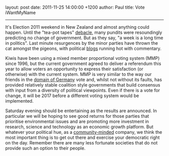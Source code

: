 layout: post
date: 2011-11-25 14:00:00 +1200
author: Paul
title: Vote iWantMyName



----

It's Election 2011 weekend in New Zealand and almost anything could happen. Until the "tea-pot tapes" [debacle](http://www.3news.co.nz/Teapot-tapes-raise-questions/tabid/370/articleID/232724/Default.aspx), many pundits were resoundingly predicting no change of government. But as they say, "a week is a long time in politics". Last minute resurgences by the minor parties have thrown the cat amongst the pigeons, with political [blogs](https://iwantmyname.co.nz/services/blog-hosting/) running hot with commentary.

Kiwis have been using a mixed member proportional voting system (MMP) since 1996, but the current government agreed to deliver a referendum this year to allow voters an opportunity to express their satisfaction (or otherwise) with the current system. MMP is very similar to the way our friends in the [domain of Germany](http://meinname.com/) vote and, whilst not without its faults, has provided relatively stable coalition style governments that build consensus with input from a diversity of political viewpoints. Even if there is a vote for change, it will be 2017 before a different voting system would be implemented.

Saturday evening should be entertaining as the results are announced. In particular we will be hoping to see good returns for those parties that prioritise environmental issues and are promoting more investment in research, science and technology as an economic growth platform. But whatever your political hue, as a [community-minded](https://iwantmyname.com/blog/2011/10/being-good-neighbours.html) company, we think the most important thing is to get out there and exercise your democratic right on the day. Remember there are many less fortunate societies that do not provide such an option to their people.
